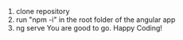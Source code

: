 1. clone repository
2. run "npm -i" in the root folder of the angular app
3. ng serve
You are good to go. Happy Coding!
